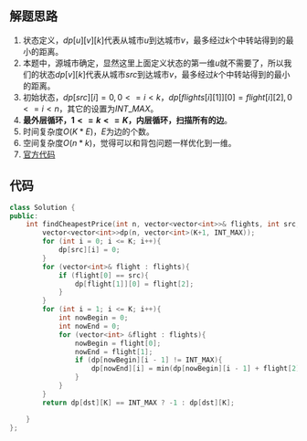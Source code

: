 ## 解题思路

1. 状态定义，$dp[u][v][k]$代表从城市$u$到达城市$v$，最多经过$k$个中转站得到的最小的距离。
2. 本题中，源城市确定，显然这里上面定义状态的第一维$u$就不需要了，所以我们的状态$dp[v][k]$代表从城市$src$到达城市$v$，最多经过$k$个中转站得到的最小的距离。
3. 初始状态，$dp[src][i]=0,0<=i<k$，$dp[flights[i][1]][0]=flight[i][2],0<=i<n$，其它的设置为$INT\_MAX$。
4. **最外层循环，$1<=k<=K$，内层循环，扫描所有的边**。
5. 时间复杂度$O(K*E)$，$E$为边的个数。
6. 空间复杂度$O(n*k)$，觉得可以和背包问题一样优化到一维。
7. [官方代码](https://leetcode-cn.com/problems/cheapest-flights-within-k-stops/solution/shi-yong-er-wei-shu-zu-de-dong-gui-ti-ji-6hk1/)

## 代码

```c++
class Solution {
public:
    int findCheapestPrice(int n, vector<vector<int>>& flights, int src, int dst, int K) {
        vector<vector<int>>dp(n, vector<int>(K+1, INT_MAX));
        for (int i = 0; i <= K; i++){
            dp[src][i] = 0;
        }
        for (vector<int>& flight : flights){
            if (flight[0] == src){
                dp[flight[1]][0] = flight[2];
            }
        }
        for (int i = 1; i <= K; i++){
            int nowBegin = 0;
            int nowEnd = 0;
            for (vector<int> &flight : flights){
                nowBegin = flight[0];
                nowEnd = flight[1];
                if (dp[nowBegin][i - 1] != INT_MAX){
                    dp[nowEnd][i] = min(dp[nowBegin][i - 1] + flight[2], dp[nowEnd][i]);
                }
            }
        }
        return dp[dst][K] == INT_MAX ? -1 : dp[dst][K];

    }
};
```

